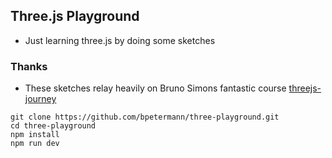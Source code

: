 ## Three.js Playground

- Just learning three.js by doing some sketches

### Thanks

- These sketches relay heavily on Bruno Simons fantastic course [threejs-journey ](https://threejs-journey.com/)

```
git clone https://github.com/bpetermann/three-playground.git
cd three-playground
npm install
npm run dev
```

